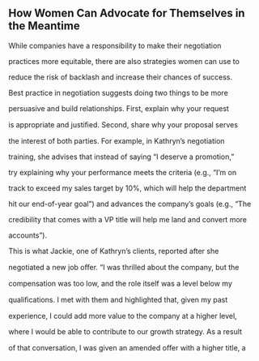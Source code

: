 ## How Women Can Advocate for Themselves in the Meantime

While companies have a responsibility to make their negotiation

practices more equitable, there are also strategies women can use to

reduce the risk of backlash and increase their chances of success.

Best practice in negotiation suggests doing two things to be more

persuasive and build relationships. First, explain why your request

is appropriate and justiﬁed. Second, share why your proposal serves

the interest of both parties. For example, in Kathryn’s negotiation

training, she advises that instead of saying “I deserve a promotion,”

try explaining why your performance meets the criteria (e.g., “I’m on

track to exceed my sales target by 10%, which will help the department

hit our end-of-year goal”) and advances the company’s goals (e.g., “The

credibility that comes with a VP title will help me land and convert more

accounts”).

This is what Jackie, one of Kathryn’s clients, reported after she

negotiated a new job oﬀer. “I was thrilled about the company, but the

compensation was too low, and the role itself was a level below my

qualiﬁcations. I met with them and highlighted that, given my past

experience, I could add more value to the company at a higher level,

where I would be able to contribute to our growth strategy. As a result

of that conversation, I was given an amended oﬀer with a higher title, a